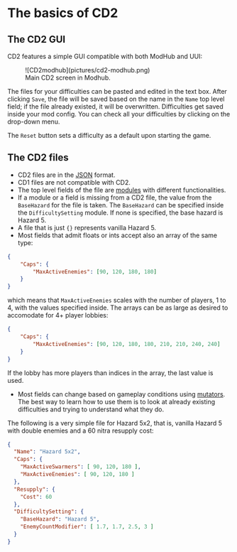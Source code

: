 # The basics of CD2

## The CD2 GUI

CD2 features a simple GUI compatible with both ModHub and UUI:

<figure markdown="span">
  ![CD2modhub](pictures/cd2-modhub.png)
  <figcaption>Main CD2 screen in Modhub.</figcaption>
</figure>

The files for your difficulties can be pasted and edited in the text box. After clicking `Save`, the file will be saved based on the name in the `Name` top level field; if the file already existed, it will be overwritten. Difficulties get saved inside your mod config. You can check all your difficulties by clicking on the drop-down menu.

The `Reset` button sets a difficulty as a default upon starting the game.

## The CD2 files 

* CD2 files are in the [JSON](https://en.wikipedia.org/wiki/JSON) format.
* CD1 files are not compatible with CD2.
* The top level fields of the file are [modules](modules.md) with different functionalities.
* If a module or a field is missing from a CD2 file, the value from the `BaseHazard` for the file is taken. The `BaseHazard` can be specified inside the `DifficultySetting` module. If none is specified, the base hazard is Hazard 5. 
* A file that is just `{}` represents vanilla Hazard 5. 
* Most fields that admit floats or ints accept also an array of the same type:

```json
{
    "Caps": {
        "MaxActiveEnemies": [90, 120, 180, 180]
    }
}
```

which means that `MaxActiveEnemies` scales with the number of players, 1 to 4, with the values specified inside. The arrays can be as large as desired to accomodate for 4+ player lobbies:

```json
{
    "Caps": {
        "MaxActiveEnemies": [90, 120, 180, 180, 210, 210, 240, 240]
    }
}
```

If the lobby has more players than indices in the array, the last value is used.

* Most fields can change based on gameplay conditions using [mutators](mutators.md). The best way to learn how to use them is to look at already existing difficulties and trying to understand what they do.

The following is a very simple file for Hazard 5x2, that is, vanilla Hazard 5 with double enemies and a 60 nitra resupply cost:

```json 
{
  "Name": "Hazard 5x2",
  "Caps": {
    "MaxActiveSwarmers": [ 90, 120, 180 ],
    "MaxActiveEnemies": [ 90, 120, 180 ]
  },
  "Resupply": {
    "Cost": 60
  },
  "DifficultySetting": {
    "BaseHazard": "Hazard 5",
    "EnemyCountModifier": [ 1.7, 1.7, 2.5, 3 ]
  }
}
```


